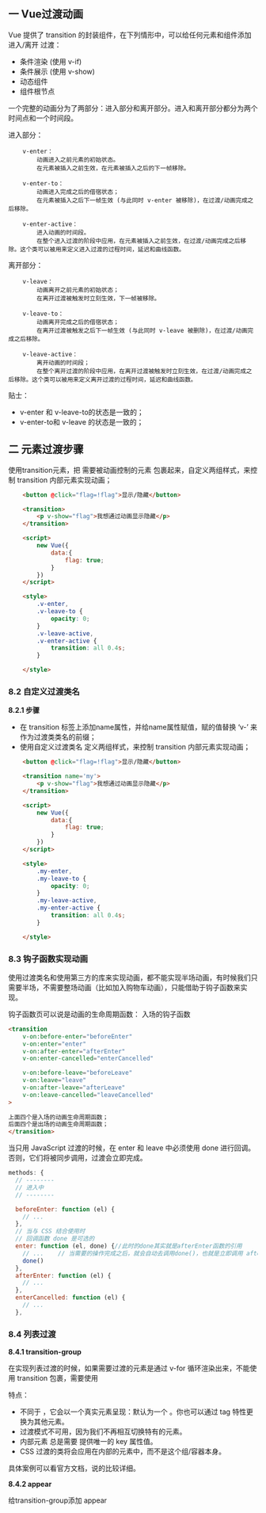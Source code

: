 ## 一 Vue过渡动画

Vue 提供了 transition 的封装组件，在下列情形中，可以给任何元素和组件添加 进入/离开 过渡：
- 条件渲染 (使用 v-if)
- 条件展示 (使用 v-show)
- 动态组件
- 组件根节点

一个完整的动画分为了两部分：进入部分和离开部分。进入和离开部分都分为两个时间点和一个时间段。

进入部分：
```
    v-enter：
        动画进入之前元素的初始状态。
        在元素被插入之前生效，在元素被插入之后的下一帧移除。

    v-enter-to：
        动画进入完成之后的借宿状态；
	    在元素被插入之后下一帧生效 (与此同时 v-enter 被移除)，在过渡/动画完成之后移除。

    v-enter-active：
        进入动画的时间段。
        在整个进入过渡的阶段中应用，在元素被插入之前生效，在过渡/动画完成之后移除。这个类可以被用来定义进入过渡的过程时间，延迟和曲线函数。
```

离开部分：
```
    v-leave：
        动画离开之前元素的初始状态；
        在离开过渡被触发时立刻生效，下一帧被移除。

	v-leave-to：
        动画离开完成之后的借宿状态；
        在离开过渡被触发之后下一帧生效 (与此同时 v-leave 被删除)，在过渡/动画完成之后移除。

	v-leave-active：
        离开动画的时间段；
        在整个离开过渡的阶段中应用，在离开过渡被触发时立刻生效，在过渡/动画完成之后移除。这个类可以被用来定义离开过渡的过程时间，延迟和曲线函数。
```

贴士：
- v-enter 和 v-leave-to的状态是一致的；
- v-enter-to和 v-leave 的状态是一致的；

## 二 元素过渡步骤

使用transition元素，把 需要被动画控制的元素 包裹起来，自定义两组样式，来控制 transition 内部元素实现动画；
```html
    <button @click="flag=!flag">显示/隐藏</button>

    <transition>
        <p v-show="flag">我想通过动画显示隐藏</p>
    </transition>

    <script>
        new Vue({
            data:{
                flag: true;
            }
        })
    </script>

    <style>
        .v-enter,
        .v-leave-to {
            opacity: 0;
        }
        .v-leave-active,
        .v-enter-active {
            transition: all 0.4s; 
        }

    </style>
```
### 8.2 自定义过渡类名

**8.2.1 步骤**
+ 在 transition 标签上添加name属性，并给name属性赋值，赋的值替换 ‘v-’ 来作为过渡类类名的前缀；
+ 使用自定义过渡类名 定义两组样式，来控制 transition 内部元素实现动画；

```html
    <button @click="flag=!flag">显示/隐藏</button>

    <transition name='my'>
        <p v-show="flag">我想通过动画显示隐藏</p>
    </transition>

    <script>
        new Vue({
            data:{
                flag: true;
            }
        })
    </script>

    <style>
        .my-enter,
        .my-leave-to {
            opacity: 0;
        }
        .my-leave-active,
        .my-enter-active {
            transition: all 0.4s; 
        }

    </style>
```

### 8.3 钩子函数实现动画

使用过渡类名和使用第三方的库来实现动画，都不能实现半场动画，有时候我们只需要半场，不需要整场动画（比如加入购物车动画），只能借助于钩子函数来实现。

钩子函数页可以说是动画的生命周期函数：
入场的钩子函数

```html
<transition
    v-on:before-enter="beforeEnter"
    v-on:enter="enter"
    v-on:after-enter="afterEnter"
    v-on:enter-cancelled="enterCancelled"

    v-on:before-leave="beforeLeave"
    v-on:leave="leave"
    v-on:after-leave="afterLeave"
    v-on:leave-cancelled="leaveCancelled"
>
  
上面四个是入场的动画生命周期函数；
后面四个是出场的动画生命周期函数；
</transition>
```


当只用 JavaScript 过渡的时候，在 enter 和 leave 中必须使用 done 进行回调。否则，它们将被同步调用，过渡会立即完成。
```js
methods: {
  // --------
  // 进入中
  // --------

  beforeEnter: function (el) {
    // ...
  },
  // 当与 CSS 结合使用时
  // 回调函数 done 是可选的
  enter: function (el, done) {//此时的done其实就是afterEnter函数的引用
    // ...    // 当需要的操作完成之后，就会自动去调用done()，也就是立即调用 afterEnter函数；
    done()     
  },
  afterEnter: function (el) {
    // ...
  },
  enterCancelled: function (el) {
    // ...
  },
```
### 8.4 列表过渡

**8.4.1 transition-group**

在实现列表过渡的时候，如果需要过渡的元素是通过 v-for 循环渲染出来，不能使用 transition 包裹，需要使用 <transition-group> 

特点：
+ 不同于 <transition>，它会以一个真实元素呈现：默认为一个 <span>。你也可以通过 tag 特性更换为其他元素。
+ 过渡模式不可用，因为我们不再相互切换特有的元素。
+ 内部元素 总是需要 提供唯一的 key 属性值。
+ CSS 过渡的类将会应用在内部的元素中，而不是这个组/容器本身。

具体案例可以看官方文档，说的比较详细。

**8.4.2 appear**

给transition-group添加 appear
